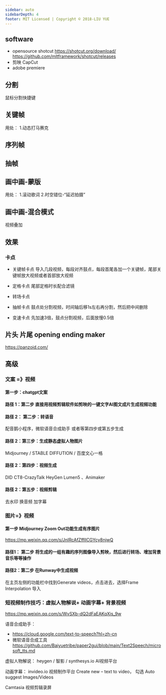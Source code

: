 ```yaml
---
sidebar: auto
sidebarDepth: 4
footer: MIT Licensed | Copyright © 2018-LIU YUE
---
```


## software

+ opensource shotcut
    https://shotcut.org/download/
    https://github.com/mltframework/shotcut/releases
+ 剪映 CapCut
+ adobe premiere

## 分割
鼠标分割快捷键

## 关键帧

用处：
1.动态打马赛克

## 序列帧
## 抽帧

## 画中画-蒙版
用处：
1.滚动歌词
2.时空错位-“延迟拍摄”

## 画中画-混合模式
视频叠加

## 效果

### 卡点
+ 关键帧卡点
  导入几段视频，每段对齐鼓点，每段首尾各加一个关键帧，尾部关键帧放大视频或者首部放大视频
+ 定格卡点
  尾部定格时长配合滤镜
+ 转场卡点
  
+ 抽帧卡点
  鼓点处分割视频，时间轴后移1s左右再分割，然后把中间删除
+ 变速卡点
  先加速3倍，鼓点分割视频，后面放慢0.5倍


## 片头 片尾 opening ending maker
https://panzoid.com/

## 高级

### 文案 =》视频
#### 第一步：chatgpt文案

#### 路径 1：第二步 直接用视频剪辑软件如剪映的一键文字AI图文成片生成视频功能

#### 路径 2： 第二步：转语音
配音鹅小程序，微软语音合成助手 或者等第四步或第五步生成

#### 路径 2：第三步：生成静态虚拟人物图片
Midjourney / STABLE DIFFUTION / 百度文心一格

#### 路径 2：第四步：视频生成
DID CT8-CrazyTalk HeyGen Lumen5 、Animaker

#### 路径 2：第五步：视频剪辑
去水印 换音频 加字幕

### 图片=》视频

#### 第一步 Midjourney Zoom Out功能生成有序图片
https://mp.weixin.qq.com/s/JnIRcAfZffIlCGYcy8njwQ
#### 路径1： 第二步 将生成的一组有趣的序列图像导入剪映，然后进行转场、增加背景音乐等等操作
#### 路径2：第二步 在Runway中生成视频
在主页左侧的功能栏中找到Generate videos，点击进去，选择Frame Interpolation 导入

### 短视频制作技巧：虚拟人物解说+ 动画字幕+ 背景视频
https://mp.weixin.qq.com/s/WvSXb-dQ2dFaEAKqXis_9w

语音合成助手：
+ https://cloud.google.com/text-to-speech?hl=zh-cn
+ 微软语音合成工具 https://github.com/Baiyuetribe/paper2gui/blob/main/Text2Speech/microsoft_tts.md


虚拟人物解说： heygen / 智影 / synthesys.io AI视频平台

动画字幕： invideo.io 视频制作平台 Create new – text to video， 勾选 Auto suggest Images/Videos

Camtasia 视频剪辑录屏